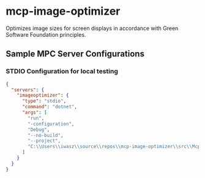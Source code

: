 # mcp-image-optimizer
Optimizes image sizes for screen displays in accordance with Green Software Foundation principles.


## Sample MPC Server Configurations

### STDIO Configuration for local testing

``` json
{
  "servers": {
    "imageoptimizer": {
      "type": "stdio",
      "command": "dotnet",
      "args": [
        "run",
        "-configuration",
        "Debug",
        "--no-build",
        "--project",
        "C:\\Users\\iwasz\\source\\repos\\mcp-image-optimizer\\src\\Mcp.ImageOptimizer.Stdio\\Mcp.ImageOptimizer.Stdio.csproj"
      ]
    }
  }
}
```